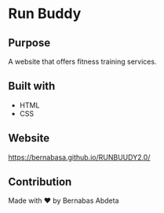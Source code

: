 # Run Buddy

## Purpose
A website that offers fitness training services.

## Built with
* HTML
* CSS

## Website
https://bernabasa.github.io/RUNBUUDY2.0/

## Contribution
Made with ❤️ by Bernabas Abdeta
